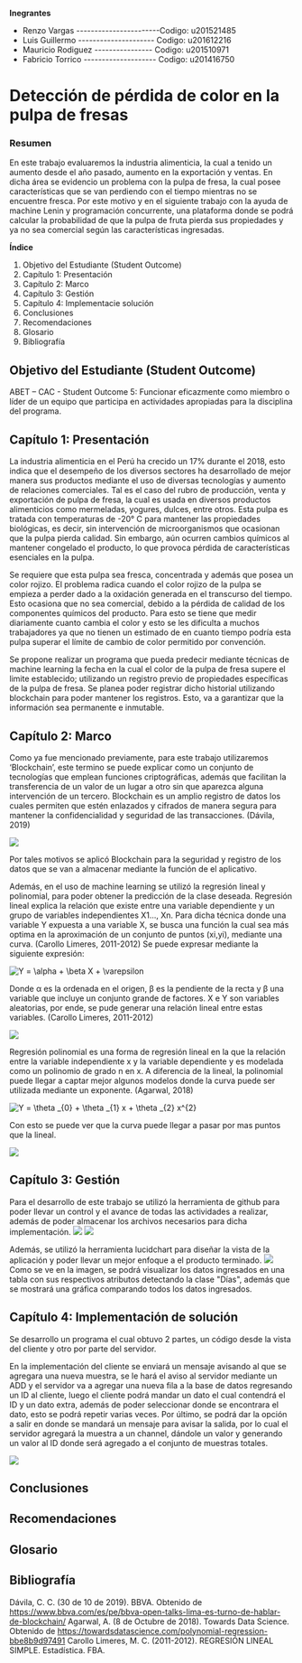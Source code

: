 **Inegrantes**
- Renzo Vargas        -----------------------Codigo: u201521485
- Luis Guillermo          ---------------------    Codigo: u201612216
- Mauricio Rodiguez       ----------------   Codigo: u201510971
- Fabricio Torrico        --------------------       Codigo: u201416750



# Detección de pérdida de color en la pulpa de fresas

### Resumen

En este trabajo evaluaremos la industria alimenticia, la cual a tenido un aumento desde el año pasado, aumento en la exportación y ventas. En dicha área se evidencio un problema con la pulpa de fresa, la cual posee características que se van perdiendo con el tiempo mientras no se encuentre fresca.
Por este motivo y en el siguiente trabajo con la ayuda de machine Lenin y programación concurrente, una plataforma donde se podrá calcular la probabilidad de que la pulpa de fruta pierda sus propiedades y ya no sea comercial según las características ingresadas.


**Índice**
1. Objetivo del Estudiante (Student Outcome)
2. Capítulo 1: Presentación
3. Capítulo 2: Marco
4. Capítulo 3: Gestión
5. Capítulo 4: Implementacie solución
6. Conclusiones
7. Recomendaciones
8. Glosario
9. Bibliografía




## Objetivo del Estudiante (Student Outcome)

ABET – CAC - Student Outcome 5: Funcionar eficazmente como miembro o líder de un equipo que participa en actividades apropiadas para la disciplina del programa.

## Capítulo 1: Presentación

La industria alimenticia en el Perú ha crecido un 17% durante el 2018, esto indica que el desempeño de los diversos sectores ha desarrollado de mejor manera sus productos mediante el uso de diversas tecnologías y aumento de relaciones comerciales. Tal es el caso del rubro de producción, venta y exportación de pulpa de fresa, la cual es usada en diversos productos alimenticios como mermeladas, yogures, dulces, entre otros. Esta pulpa es tratada con temperaturas de -20° C para mantener las propiedades biológicas, es decir, sin intervención de microorganismos que ocasionan que la pulpa pierda calidad. Sin embargo, aún ocurren cambios químicos al mantener congelado el producto, lo que provoca pérdida de características esenciales en la pulpa.

Se requiere que esta pulpa sea fresca, concentrada y además que posea un color rojizo. El problema radica cuando el color rojizo de la pulpa se empieza a perder dado a la oxidación generada en el transcurso del tiempo. Esto ocasiona que no sea comercial, debido a la pérdida de calidad de los componentes químicos del producto. Para esto se tiene que medir diariamente cuanto cambia el color y esto se les dificulta a muchos trabajadores ya que no tienen un estimado de en cuanto tiempo podría esta pulpa superar el límite de cambio de color permitido por convención.

Se propone realizar un programa que pueda predecir mediante técnicas de machine learning la fecha en la cual el color de la pulpa de fresa supere el limite establecido; utilizando un registro previo de propiedades específicas de la pulpa de fresa. Se planea poder registrar dicho historial utilizando blockchain para poder mantener los registros. Esto, va a garantizar que la información sea permanente e inmutable.



## Capítulo 2: Marco

Como ya fue mencionado previamente, para este trabajo utilizaremos ‘Blockchain’, este termino se puede explicar como un conjunto de tecnologías que emplean funciones criptográficas, además que facilitan la transferencia de un valor de un lugar a otro sin que aparezca alguna intervención de un tercero. Blockchain es un amplio registro de datos los cuales permiten que estén enlazados y cifrados de manera segura para mantener la confidencialidad y seguridad de las transacciones. (Dávila, 2019)

![](https://praxent.com/wp-content/uploads/2018/04/blockchain-1024x773.png)

Por tales motivos se aplicó Blockchain para la seguridad y registro de los datos que se van a almacenar mediante la función de el aplicativo.

Además, en el uso de machine learning se utilizó la regresión lineal y polinomial, para poder obtener la predicción de la clase deseada. Regresión lineal explica la relación que existe entre una variable dependiente y un grupo de variables independientes X1..., Xn. Para dicha técnica donde una variable Y expuesta a una variable X, se busca una función la cual sea más optima en la aproximación de un conjunto de puntos (xi,yi), mediante una curva. (Carollo Limeres, 2011-2012)
Se puede expresar mediante la siguiente expresión:

<img src="https://latex.codecogs.com/gif.latex?Y&space;=&space;\alpha&space;&plus;&space;\beta&space;X&space;&plus;&space;\varepsilon" title="Y = \alpha + \beta X + \varepsilon" />

 

Donde α es la ordenada en el origen, β es la pendiente de la recta y β una variable que incluye un conjunto grande de factores. X e Y son variables aleatorias, por ende, se pude generar una relación lineal entre estas variables. (Carollo Limeres, 2011-2012)

![](https://user-images.githubusercontent.com/40810772/69093084-c0026a80-0a1b-11ea-8e81-357f83d9d740.PNG)

Regresión polinomial es una forma de regresión lineal en la que la relación entre la variable independiente x y la variable dependiente y es modelada como un polinomio de grado n en x. A diferencia de la lineal, la polinomial puede llegar a captar mejor algunos modelos donde la curva puede ser utilizada mediante un exponente. (Agarwal, 2018)
 
<img src="https://latex.codecogs.com/gif.latex?Y&space;=&space;\theta&space;_{0}&space;&plus;&space;\theta&space;_{1}&space;x&space;&plus;&space;\theta&space;_{2}&space;x^{2}" title="Y = \theta _{0} + \theta _{1} x + \theta _{2} x^{2}" />

Con esto se puede ver que la curva puede llegar a pasar por mas puntos que la lineal.

![](https://user-images.githubusercontent.com/40810772/69093603-c34a2600-0a1c-11ea-9587-c47455e3dc87.png)


## Capítulo 3: Gestión
Para el desarrollo de este trabajo se utilizó la herramienta de github para poder llevar un control y el avance de todas las actividades a realizar, además de poder almacenar los archivos necesarios para dicha implementación.
![](https://user-images.githubusercontent.com/40810772/68733291-1dbe2f00-05a4-11ea-902e-687df6348ac7.PNG)
![](https://user-images.githubusercontent.com/40810772/68733081-9cff3300-05a3-11ea-86a1-c1609d6594a7.PNG)

Además, se utilizó la herramienta lucidchart para diseñar la vista de la aplicación y poder llevar un mejor enfoque a el producto terminado.
![](https://user-images.githubusercontent.com/40810772/68996639-dae1ad00-086a-11ea-8b2b-74c4b8b37e2c.png)
Como se ve en la imagen, se podrá visualizar los datos ingresados en una tabla con sus respectivos atributos detectando la clase "Días", además que se mostrará una gráfica comparando todos los datos ingresados.


## Capítulo 4: Implementación de solución
Se desarrollo un programa el cual obtuvo 2 partes, un código desde la vista del cliente y otro por parte del servidor.

En la implementación del cliente se enviará un mensaje avisando al que se agregara una nueva muestra, se le hará el aviso al servidor mediante un ADD y el servidor va a agregar una nueva fila a la base de datos regresando un ID al cliente, luego el cliente podrá mandar un dato el cual contendrá el ID y un dato extra, además de poder seleccionar donde se encontrara el dato, esto se podrá repetir varias veces. Por último, se podrá dar la opción a salir en donde se mandará un mensaje para avisar la salida, por lo cual el servidor agregará la muestra a un channel, dándole un valor y generando un valor al ID donde será agregado a el conjunto de muestras totales.

![](https://user-images.githubusercontent.com/40810772/69024037-107fb680-098f-11ea-8a34-e7013a4fbc7b.png)



## Conclusiones


## Recomendaciones
 

## Glosario


## Bibliografía
Dávila, C. C. (30 de 10 de 2019). BBVA. Obtenido de https://www.bbva.com/es/pe/bbva-open-talks-lima-es-turno-de-hablar-de-blockchain/
Agarwal, A. (8 de Octubre de 2018). Towards Data Science. Obtenido de https://towardsdatascience.com/polynomial-regression-bbe8b9d97491
Carollo Limeres, M. C. (2011-2012). REGRESIÓN LINEAL SIMPLE. Estadística. FBA.





